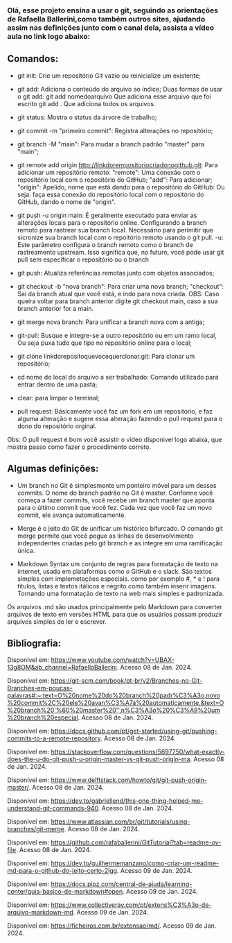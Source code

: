 ### Olá, esse projeto ensina a usar o git, seguindo as orientações de Rafaella Ballerini,como também outros sites, ajudando assim nas definições junto com o canal dela, assista a vídeo aula no link  logo abaixo:

## Comandos:
* git init: Crie um repositório Git vazio ou reinicialize um existente;
* git add: Adiciona o conteúdo do arquivo ao índice;
    Duas formas de usar o git add:
     git add nomedoarquivo
      Que adiciona esse arquivo que foi escrito
     git add .
      Que adiciona todos os arquivos.  
* git status: Mostra o status da árvore de trabalho;
* git commit -m "primeiro commit": Registra alterações no repositório;
* git branch -M "main": Para mudar a branch padrão "master" para "main";
* git remote add origin http://linkdorempositoriocriadonogithub.git: Para adicionar um repositório remoto:
    "remote": Uma conexão com o repositório local com o repositório do GitHub;
    "add": Para adicionar;
    "origin": Apelido, nome que está dando para o repositório do GitHub: Ou seja: faça essa conexão do repositório local com o repositório do GitHub, dando o nome de "origin".
* git push -u origin main: É geralmente executado para enviar as alterações locais para o repositório online. Configurando a branch remoto para rastrear sua branch local. Necessário para perimitir que sicronize sua branch local com o repoitório remoto usando o git pull.
    -u: Este parâmetro configura o branch remoto como o branch de rastreamento upstream. Isso significa que, no futuro, você pode usar git pull sem especificar o repositório ou o branch
* git push: Atualiza referências remotas junto com objetos associados;
* git checkout -b "nova branch": Para criar uma nova branch;
    "checkout": Sai da branch atual que você está, e indo para nova criada.
    OBS: Caso queira voltar para branch anterior digite git checkout main, caso a sua branch anterior for a main.
* git merge nova branch: Para unificar a branch nova com a antiga;
* git-pull: Busque e integre-se a outro repositório ou em um ramo local, Ou seja puxa tudo que tipo no repositório online para o local;

* git clone linkdorepositoquevocequerclonar.git: Para clonar um repositório;
* cd nome do local do arquivo a ser trabalhado: Comando utilizado para entrar dentro de uma pasta;
* clear: para limpar o terminal;
* pull request: Básicamente você faz um fork em um repositório, e faz alguma alteração e sugere essa alteração fazendo o pull request para o dono do repositório orginal.

Obs: O pull request é bom você assistir o vídeo dísponivel logo abaixa, que mostra passo como fazer o procedimento correto.

## Algumas definições:
* Um branch no Git é simplesmente um ponteiro móvel para um desses commits. O nome do branch padrão no Git é master. Conforme você começa a fazer commits, você recebe um branch master que aponta para o último commit que você fez. Cada vez que você faz um novo commit, ele avança automaticamente.

* Merge é o jeito do Git de unificar um histórico bifurcado. O comando git merge permite que você pegue as linhas de desenvolvimento independentes criadas pelo git branch e as integre em uma ramificação única.

* Markdown Syntax um conjunto de regras para formatação de texto na internet, usada em plataformas como o GitHub e o slack. São textos simples com implemetações especiais. como por exemplo #, * e ! para titulos, listas e textos itálicos e negrito como também inserir imagens. Tornando uma formatação de texto na web mais simples e padronizada.

Os arquivos .md são usados principalmente pelo Markdown para converter arquivos de texto em versões HTML para que os usuários possam produzir arquivos simples de ler e escrever.

## Bibliografia:
Disponível em: https://www.youtube.com/watch?v=UBAX-13g8OM&ab_channel=RafaellaBallerini. Acesso 08 de Jan. 2024.

Disponível em: https://git-scm.com/book/pt-br/v2/Branches-no-Git-Branches-em-poucas-palavras#:~:text=O%20nome%20do%20branch%20padr%C3%A3o,novo%20commit%2C%20ele%20avan%C3%A7a%20automaticamente.&text=O%20branch%20'%60%20master%20'',n%C3%A3o%20%C3%A9%20um%20branch%20especial. Acesso 08 de Jan. 2024.

Disponível em: https://docs.github.com/pt/get-started/using-git/pushing-commits-to-a-remote-repository. Acesso 08 de Jan. 2024.

Disponível em: https://stackoverflow.com/questions/5697750/what-exactly-does-the-u-do-git-push-u-origin-master-vs-git-push-origin-ma. Acesso 08 de Jan. 2024.

Disponível em: https://www.delftstack.com/howto/git/git-push-origin-master/. Acesso 08 de Jan. 2024.

Disponível em: https://dev.to/gabriellend/this-one-thing-helped-me-understand-git-commands-940. Acesso 08 de Jan. 2024.

Disponível em: https://www.atlassian.com/br/git/tutorials/using-branches/git-merge. Acesso 08 de Jan. 2024.

Disponível em: https://github.com/rafaballerini/GitTutorial?tab=readme-ov-file. Acesso 08 de Jan. 2024.

Disponível em: https://dev.to/guilhermemanzano/como-criar-um-readme-md-para-o-github-do-jeito-certo-2lgg. Acesso 09 de Jan. 2024.

Disponível em: https://docs.pipz.com/central-de-ajuda/learning-center/guia-basico-de-markdown#open. Acesso 09 de Jan. 2024.

Disponível em: https://www.collectiveray.com/pt/extens%C3%A3o-de-arquivo-markdown-md. Acesso 09 de Jan. 2024.

Disponível em: https://ficheiros.com.br/extensao/md/. Acesso 09 de Jan. 2024.
